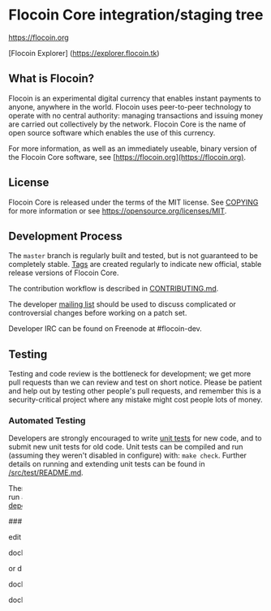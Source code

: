 Flocoin Core integration/staging tree
=====================================

https://flocoin.org

[Flocoin Explorer] (https://explorer.flocoin.tk)

What is Flocoin?
----------------

Flocoin is an experimental digital currency that enables instant payments to
anyone, anywhere in the world. Flocoin uses peer-to-peer technology to operate
with no central authority: managing transactions and issuing money are carried
out collectively by the network. Flocoin Core is the name of open source
software which enables the use of this currency.

For more information, as well as an immediately useable, binary version of
the Flocoin Core software, see [https://flocoin.org](https://flocoin.org).

License
-------

Flocoin Core is released under the terms of the MIT license. See [COPYING](COPYING) for more
information or see https://opensource.org/licenses/MIT.

Development Process
-------------------

The `master` branch is regularly built and tested, but is not guaranteed to be
completely stable. [Tags](https://github.com/flocoin-project/flocoin/tags) are created
regularly to indicate new official, stable release versions of Flocoin Core.

The contribution workflow is described in [CONTRIBUTING.md](CONTRIBUTING.md).

The developer [mailing list](https://groups.google.com/forum/#!forum/flocoin-dev)
should be used to discuss complicated or controversial changes before working
on a patch set.

Developer IRC can be found on Freenode at #flocoin-dev.

Testing
-------

Testing and code review is the bottleneck for development; we get more pull
requests than we can review and test on short notice. Please be patient and help out by testing
other people's pull requests, and remember this is a security-critical project where any mistake might cost people
lots of money.

### Automated Testing

Developers are strongly encouraged to write [unit tests](src/test/README.md) for new code, and to
submit new unit tests for old code. Unit tests can be compiled and run
(assuming they weren't disabled in configure) with: `make check`. Further details on running
and extending unit tests can be found in [/src/test/README.md](/src/test/README.md).

There are also [regression and integration tests](/test), written
in Python, that are run automatically on the build server.
These tests can be run (if the [test dependencies](/test) are installed) with: `test/functional/test_runner.py`

###Docker Install

edit the flocoin.conf file before starting the installation

docker pull flocoin/flocoin

or directly from the file

docker build .

docker run (imageid)


### Manual Quality Assurance (QA) Testing

Changes should be tested by somebody other than the developer who wrote the
code. This is especially important for large or high-risk changes. It is useful
to add a test plan to the pull request description if testing the changes is
not straightforward.

Translations
------------

We only accept translation fixes that are submitted through [Bitcoin Core's Transifex page](https://www.transifex.com/projects/p/bitcoin/).
Translations are converted to Flocoin periodically.

Translations are periodically pulled from Transifex and merged into the git repository. See the
[translation process](doc/translation_process.md) for details on how this works.

**Important**: We do not accept translation changes as GitHub pull requests because the next
pull from Transifex would automatically overwrite them again.

